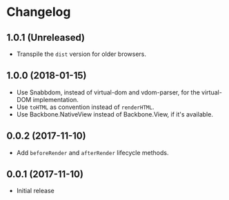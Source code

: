 # Changelog

## 1.0.1 (Unreleased)

- Transpile the `dist` version for older browsers.

## 1.0.0 (2018-01-15)

- Use Snabbdom, instead of virtual-dom and vdom-parser, for the virtual-DOM implementation.
- Use `toHTML` as convention instead of `renderHTML`.
- Use Backbone.NativeView instead of Backbone.View, if it's available.

## 0.0.2 (2017-11-10)

- Add `beforeRender` and `afterRender` lifecycle methods.

## 0.0.1 (2017-11-10)

- Initial release
